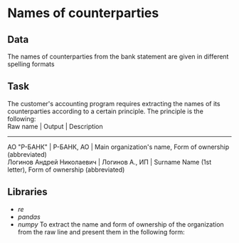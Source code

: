 # Names of counterparties
## Data
The names of counterparties from the bank statement are given in different spelling formats
## Task
The customer's accounting program requires extracting the names of its counterparties according to a certain principle. The principle is the following:  
Raw name | Output | Description  
****
АО "Р-БАНК" | Р-БАНК, АО | Main organization's name, Form of ownership (abbreviated)  
Логинов Андрей Николаевич | Логинов А., ИП | Surname Name (1st letter), Form of ownership (abbreviated)  
## Libraries
* *re*
* *pandas*
* *numpy*
To extract the name and form of ownership of the organization from the raw line and present them in the following form:
